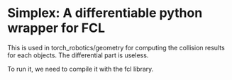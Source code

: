 # Simplex: A differentiable python wrapper for FCL

This is used in torch_robotics/geometry for computing the collision results for each objects. The differential part is useless.

To run it, we need to compile it with the fcl library.